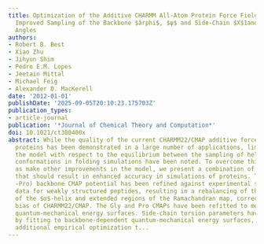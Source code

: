 ```yaml
---
title: Optimization of the Additive CHARMM All-Atom Protein Force Field Targeting
  Improved Sampling of the Backbone $ǎrphi$, $ψ$ and Side-Chain $X$1and $χ$2Dihedral
  Angles
authors:
- Robert B. Best
- Xiao Zhu
- Jihyun Shim
- Pedro E.M. Lopes
- Jeetain Mittal
- Michael Feig
- Alexander D. MacKerell
date: '2012-01-01'
publishDate: '2025-09-05T20:10:23.175703Z'
publication_types:
- article-journal
publication: '*Journal of Chemical Theory and Computation*'
doi: 10.1021/ct300400x
abstract: While the quality of the current CHARMM22/CMAP additive force field for
  proteins has been demonstrated in a large number of applications, limitations in
  the model with respect to the equilibrium between the sampling of helical and extended
  conformations in folding simulations have been noted. To overcome this, as well
  as make other improvements in the model, we present a combination of refinements
  that should result in enhanced accuracy in simulations of proteins. The common (non-Gly,
  -Pro) backbone CMAP potential has been refined against experimental solution NMR
  data for weakly structured peptides, resulting in a rebalancing of the energies
  of the $α$-helix and extended regions of the Ramachandran map, correcting the $α$-helical
  bias of CHARMM22/CMAP. The Gly and Pro CMAPs have been refitted to more accurate
  quantum-mechanical energy surfaces. Side-chain torsion parameters have been optimized
  by fitting to backbone-dependent quantum-mechanical energy surfaces, followed by
  additional empirical optimization t...
---
```

